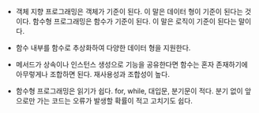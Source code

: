 - 객체 지향 프로그래밍은 객체가 기준이 된다. 이 말은 데이터 형이 기준이 된다는 것이다. 함수형 프로그래밍은 함수가 기준이 된다. 이 말은 로직이 기준이 된다는 말이다.

- 함수 내부를 함수로 추상화하여 다양한 데이터 형을 지원한다.

- 메서드가 상속이나 인스턴스 생성으로 기능을 공유한다면 함수는 혼자 존재하기에 아무렇게나 조합하면 된다. 재사용성과 조합성이 높다.

- 함수형 프로그래밍은 읽기가 쉽다. for, while, 대입문, 분기문이 적다. 분기 없이 앞으로만 가는 코드는 오류가 발생할 확률이 적고 고치기도 쉽다.
